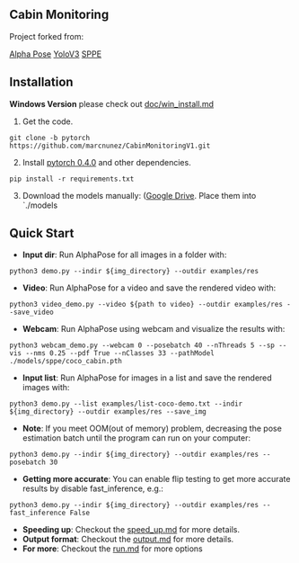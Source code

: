 
## Cabin Monitoring 

Project forked from:

[Alpha Pose](http://www.mvig.org/research/alphapose.html)
[YoloV3](https://pjreddie.com/darknet/yolo/)
[SPPE](https://arxiv.org/abs/1603.06937)



## Installation
**Windows Version** please check out [doc/win_install.md](doc/win_install.md)

1. Get the code.
  ```Shell
  git clone -b pytorch https://github.com/marcnunez/CabinMonitoringV1.git
  ```

2. Install [pytorch 0.4.0](https://github.com/pytorch/pytorch) and other dependencies.
  ```Shell
  pip install -r requirements.txt
  ```

3. Download the models manually:  ([Google Drive](https://drive.google.com/drive/folders/1MDlT3D45sb5QPIhznWahqwTQxJhYeglf?usp=sharing). Place them into `./models


## Quick Start
- **Input dir**:  Run AlphaPose for all images in a folder with:
```
python3 demo.py --indir ${img_directory} --outdir examples/res 
```
- **Video**:  Run AlphaPose for a video and save the rendered video with:
```
python3 video_demo.py --video ${path to video} --outdir examples/res --save_video
```
- **Webcam**:  Run AlphaPose using webcam and visualize the results with:
```
python3 webcam_demo.py --webcam 0 --posebatch 40 --nThreads 5 --sp --vis --nms 0.25 --pdf True --nClasses 33 --pathModel ./models/sppe/coco_cabin.pth
```
- **Input list**:  Run AlphaPose for images in a list and save the rendered images with:
```
python3 demo.py --list examples/list-coco-demo.txt --indir ${img_directory} --outdir examples/res --save_img
```
- **Note**:  If you meet OOM(out of memory) problem, decreasing the pose estimation batch until the program can run on your computer:
```
python3 demo.py --indir ${img_directory} --outdir examples/res --posebatch 30
```
- **Getting more accurate**: You can enable flip testing to get more accurate results by disable fast_inference, e.g.:
```
python3 demo.py --indir ${img_directory} --outdir examples/res --fast_inference False
```
- **Speeding up**:  Checkout the [speed_up.md](doc/speed_up.md) for more details.
- **Output format**: Checkout the [output.md](doc/output.md) for more details.
- **For more**:  Checkout the [run.md](doc/run.md) for more options



<!--

## News!
- Apr 2019: [**MXNet** version](https://github.com/MVIG-SJTU/AlphaPose/tree/mxnet) of AlphaPose is released! It runs at **23 fps** on COCO validation set.
- Feb 2019: [CrowdPose](https://github.com/MVIG-SJTU/AlphaPose/blob/pytorch/doc/CrowdPose.md) is integrated into AlphaPose Now!
- Dec 2018: [General version](https://github.com/MVIG-SJTU/AlphaPose/tree/pytorch/PoseFlow) of PoseFlow is released! 3X Faster and support pose tracking results visualization!
- Sep 2018: [**PyTorch** version](https://github.com/MVIG-SJTU/AlphaPose/tree/pytorch) of AlphaPose is released! It runs at **20 fps** on COCO validation set (4.6 people per image on average) and achieves 71 mAP!

## AlphaPose
[Alpha Pose](http://www.mvig.org/research/alphapose.html) is an accurate multi-person pose estimator, which is the **first open-source system that achieves 70+ mAP (72.3 mAP) on COCO dataset and 80+ mAP (82.1 mAP) on MPII dataset.** 
To match poses that correspond to the same person across frames, we also provide an efficient online pose tracker called Pose Flow. It is the **first open-source online pose tracker that achieves both 60+ mAP (66.5 mAP) and 50+ MOTA (58.3 MOTA) on PoseTrack Challenge dataset.**

AlphaPose supports both Linux and **Windows!**

<div align="center">
    <img src="doc/alphapose.gif", width="400">
</div>


## Installation
**Windows Version** please check out [doc/win_install.md](doc/win_install.md)

1. Get the code.
  ```Shell
  git clone -b pytorch https://github.com/MVIG-SJTU/AlphaPose.git
  ```

2. Install [pytorch 0.4.0](https://github.com/pytorch/pytorch) and other dependencies.
  ```Shell
  pip install -r requirements.txt
  ```

3. Download the models manually: **duc_se.pth** (2018/08/30) ([Google Drive]( https://drive.google.com/open?id=1OPORTWB2cwd5YTVBX-NE8fsauZJWsrtW) | [Baidu pan](https://pan.baidu.com/s/15jbRNKuslzm5wRSgUVytrA)), **yolov3-spp.weights**([Google Drive](https://drive.google.com/open?id=1D47msNOOiJKvPOXlnpyzdKA3k6E97NTC) | [Baidu pan](https://pan.baidu.com/s/1Zb2REEIk8tcahDa8KacPNA)). Place them into `./models/sppe` and `./models/yolo` respectively.


## Quick Start
- **Input dir**:  Run AlphaPose for all images in a folder with:
```
python3 demo.py --indir ${img_directory} --outdir examples/res 
```
- **Video**:  Run AlphaPose for a video and save the rendered video with:
```
python3 video_demo.py --video ${path to video} --outdir examples/res --save_video
```
- **Webcam**:  Run AlphaPose using webcam and visualize the results with:
```
python3 webcam_demo.py --webcam 0 --outdir examples/res --vis
```
- **Input list**:  Run AlphaPose for images in a list and save the rendered images with:
```
python3 demo.py --list examples/list-coco-demo.txt --indir ${img_directory} --outdir examples/res --save_img
```
- **Note**:  If you meet OOM(out of memory) problem, decreasing the pose estimation batch until the program can run on your computer:
```
python3 demo.py --indir ${img_directory} --outdir examples/res --posebatch 30
```
- **Getting more accurate**: You can enable flip testing to get more accurate results by disable fast_inference, e.g.:
```
python3 demo.py --indir ${img_directory} --outdir examples/res --fast_inference False
```
- **Speeding up**:  Checkout the [speed_up.md](doc/speed_up.md) for more details.
- **Output format**: Checkout the [output.md](doc/output.md) for more details.
- **For more**:  Checkout the [run.md](doc/run.md) for more options

## Pose Tracking

<p align='center'>
    <img src="doc/posetrack.gif", width="360">
    <img src="doc/posetrack2.gif", width="344">
</p>

Please read [PoseFlow/README.md](PoseFlow/) for details.

### CrowdPose
<p align='center'>
    <img src="doc/crowdpose.gif", width="360">
</p>

Please read [doc/CrowdPose.md](doc/CrowdPose.md) for details.


## FAQ
Check out [faq.md](doc/faq.md) for faq.

## Contributors
Pytorch version of AlphaPose is developed and maintained by [Jiefeng Li](http://jeff-leaf.site/), [Hao-Shu Fang](https://fang-haoshu.github.io/), [Yuliang Xiu](http://xiuyuliang.cn) and [Cewu Lu](http://www.mvig.org/). 

## Citation
Please cite these papers in your publications if it helps your research:

    @inproceedings{fang2017rmpe,
      title={{RMPE}: Regional Multi-person Pose Estimation},
      author={Fang, Hao-Shu and Xie, Shuqin and Tai, Yu-Wing and Lu, Cewu},
      booktitle={ICCV},
      year={2017}
    }

    @inproceedings{xiu2018poseflow,
      author = {Xiu, Yuliang and Li, Jiefeng and Wang, Haoyu and Fang, Yinghong and Lu, Cewu},
      title = {{Pose Flow}: Efficient Online Pose Tracking},
      booktitle={BMVC},
      year = {2018}
    }



## License
AlphaPose is freely available for free non-commercial use, and may be redistributed under these conditions. For commercial queries, please drop an e-mail at mvig.alphapose[at]gmail[dot]com and cc lucewu[[at]sjtu[dot]edu[dot]cn. We will send the detail agreement to you.
-->

